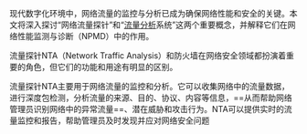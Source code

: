 现代数字化环境中，网络流量的监控与分析已成为确保网络性能和安全的关键。本文将深入探讨“网络流量探针”和“[流量分析](https://so.csdn.net/so/search?q=%E6%B5%81%E9%87%8F%E5%88%86%E6%9E%90&spm=1001.2101.3001.7020)系统”这两个重要概念，并解释它们在网络性能监测与诊断（NPMD）中的作用。

流量探针NTA（Network Traffic Analysis）和防火墙在网络安全领域都扮演着重要的角色，但它们的功能和用途有明显的区别。

流量探针NTA主要用于网络流量的监控和分析。它可以收集网络中的流量数据，进行深度包检测，分析流量的来源、目的、协议、内容等信息，==从而帮助网络管理员识别网络中的异常流量==、潜在威胁和攻击行为。NTA可以提供实时的流量监控和报告，帮助管理员及时发现并应对网络安全问题